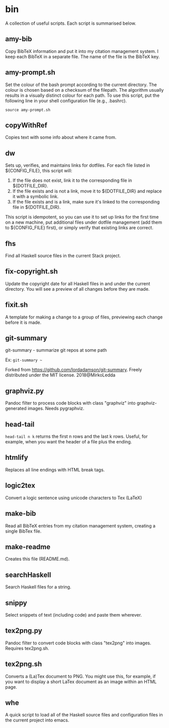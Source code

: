 # bin

A collection of useful scripts.
Each script is summarised below.

## amy-bib
Copy BibTeX information and put it into my citation management system.
I keep each BibTeX in a separate file.
The name of the file is the BibTeX key.

## amy-prompt.sh
Set the colour of the bash prompt according to the current directory.
The colour is chosen based on a checksum of the filepath.
The algorithm usually results in a visually distinct colour for each path.
To use this script, put the following line in your shell configuration file
(e.g., .bashrc).
```
source amy-prompt.sh
```

## copyWithRef
Copies text with some info about where it came from.

## dw
Sets up, verifies, and maintains links for dotfiles.
For each file listed in ${CONFIG_FILE}, this script will:
1. If the file does not exist, link it to the corresponding file in ${DOTFILE_DIR}.
2. If the file exists and is not a link, move it to ${DOTFILE_DIR}
   and replace it with a symbolic link.
3. If the file exists and is a link, make sure it's linked to the corresponding file
   in ${DOTFILE_DIR}.

This script is idempotent, so you can use it to
set up links for the first time on a new machine,
put additional files under dotfile management (add them to ${CONFIG_FILE} first),
or simply verify that existing links are correct.

## fhs
Find all Haskell source files in the current Stack project.

## fix-copyright.sh
Update the copyright date for all Haskell files in and under the current directory.
You will see a preview of all changes before they are made.

## fixit.sh
A template for making a change to a group of files,
previewing each change before it is made.

## git-summary
git-summary - summarize git repos at some path

Ex: `git-summary ~`

Forked from https://github.com/lordadamson/git-summary.
Freely distributed under the MIT license. 2018@MirkoLedda

## graphviz.py
Pandoc filter to process code blocks with class "graphviz" into
graphviz-generated images.
Needs pygraphviz.

## head-tail
`head-tail n k` returns the first n rows and the last k rows.
Useful, for example, when you want the header of a file plus the ending.

## htmlify
Replaces all line endings with HTML break tags.

## logic2tex
Convert a logic sentence using unicode characters to Tex (LaTeX)

## make-bib
Read all BibTeX entries from my citation management system,
creating a single BibTex file.

## make-readme
Creates this file (README.md).

## searchHaskell
Search Haskell files for a string.

## snippy
Select snippets of text (including code) and paste them wherever.

## tex2png.py
Pandoc filter to convert code blocks with class "tex2png" into
images.
Requires tex2png.sh.

## tex2png.sh
Converts a (La)Tex document to PNG.
You might use this, for example, if you want to display a short LaTex document as an image within an HTML page.

## whe
A quick script to load all of the Haskell source files
and configuration files in the current project
into emacs.

